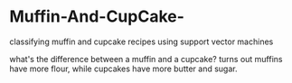 # Muffin-And-CupCake-

classifying muffin and cupcake recipes using support vector machines

what's the difference between a muffin and a cupcake? turns out muffins have more flour, while cupcakes have more butter and sugar.
